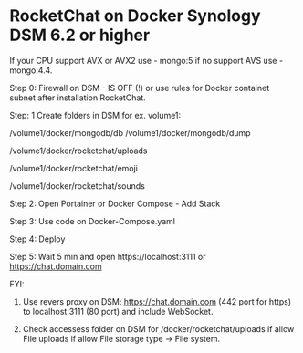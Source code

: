 # RocketChat on Docker Synology DSM 6.2 or higher

If your CPU support AVX or AVX2 use - mongo:5 if no support AVS use - mongo:4.4. 

Step 0: Firewall on DSM - IS OFF (!) or use rules for Docker containet subnet after installation RocketChat.

Step: 1
Create folders in DSM for ex. volume1: 

/volume1/docker/mongodb/db /volume1/docker/mongodb/dump 

/volume1/docker/rocketchat/uploads 

/volume1/docker/rocketchat/emoji 

/volume1/docker/rocketchat/sounds



Step 2:
Open Portainer or Docker Compose - Add Stack

Step 3:
Use code on Docker-Compose.yaml

Step 4:
Deploy

Step 5:
Wait 5 min and open https://localhost:3111 or https://chat.domain.com

FYI:
1) Use revers proxy on DSM: https://chat.domain.com (442 port for https) to localhost:3111 (80 port) and include WebSocket.

2) Check accessess folder on DSM for /docker/rocketchat/uploads if allow File uploads if allow File storage type -> File system.
